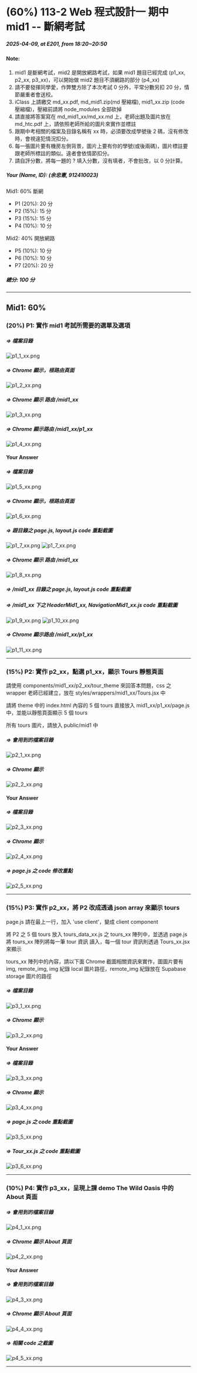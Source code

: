 # (60%) 113-2 Web 程式設計一 期中 mid1 -- 斷網考試

##### 2025-04-09, at E201, from 18:20~20:50

#### Note:

1. mid1 是斷網考試，mid2 是開放網路考試，如果 mid1 題目已經完成 (p1_xx, p2_xx, p3_xx)，可以開始做 mid2 題目不須網路的部分 (p4_xx)
2. 請不要發揮同學愛，作弊雙方除了本次考試 0 分外，平常分數另扣 20 分，情節嚴重者會送校。
3. iClass 上請繳交 md_xx.pdf, md_mid1.zip(md 壓縮檔), mid1_xx.zip (code 壓縮檔)，壓縮前請將 node_modules 全部砍掉
4. 請直接將答案寫在 md_mid1_xx/md_xx.md 上，老師出題及圖片放在 md_htc.pdf 上，請依照老師所給的圖片來實作並標註
5. 跟期中考相關的檔案及目錄名稱有 xx 時，必須要改成學號後 2 碼，沒有修改時，會視違犯情況扣分。
6. 每一張圖片要有機房左側背景，圖片上要有你的學號(或後兩碼)，圖片標註要跟老師所標註的類似。違者會依情節扣分。
7. 請自評分數，將每一題的 ? 填入分數，沒有填者，不會批改，以 0 分計算。

##### Your (Name, ID): (余忠憲, 912410023)

Mid1: 60% 斷網

- P1 (20%): 20 分
- P2 (15%): 15 分
- P3 (15%): 15 分
- P4 (10%): 10 分

Mid2: 40% 開放網路

- P5 (10%): 10 分
- P6 (10%): 10 分
- P7 (20%): 20 分

##### 總分: 100 分

---

## Mid1: 60%

### (20%) P1: 實作 mid1 考試所需要的選單及選項

##### => 檔案目錄

![p1_1_xx.png](p1_1_xx.png)

##### => Chrome 顯示，根路由頁面

![p1_2_xx.png](p1_2_xx.png)

##### => Chrome 顯示 路由 /mid1_xx

![p1_3_xx.png](p1_3_xx.png)

##### => Chrome 顯示路由 /mid1_xx/p1_xx

![p1_4_xx.png](p1_4_xx.png)

#### Your Answer

##### => 檔案目錄

![p1_5_xx.png](p1_5_xx.png)

##### => Chrome 顯示，根路由頁面

![p1_6_xx.png](p1_6_xx.png)

##### => 跟目錄之 page.js, layout.js code 重點截圖

![p1_7_xx.png](p1_7_01.png)
![p1_7_xx.png](p1_7_02.png)

##### => Chrome 顯示 路由 /mid1_xx

![p1_8_xx.png](p1_8_xx.png)

##### => /mid1_xx 目錄之 page.js, layout.js code 重點截圖

##### => /mid1_xx 下之 HeaderMid1_xx, NavigationMid1_xx.js code 重點截圖

![p1_9_xx.png](p1_9_xx.png)
![p1_10_xx.png](p1_10_xx.png)

##### => Chrome 顯示路由 /mid1_xx/p1_xx

![p1_11_xx.png](p1_11_xx.png)

---

### (15%) P2: 實作 p2_xx，點選 p1_xx，顯示 Tours 靜態頁面

請使用 components/mid1_xx/p2_xx/tour_theme 來回答本問題，css 之 wrapper 老師已經建立，放在 styles/wrappers/mid1_xx/Tours.jsx 中

請將 theme 中的 index.html 內容的 5 個 tours 直接放入 mid1_xx/p1_xx/page.js 中，並能以靜態頁面顯示 5 個 tours

所有 tours 圖片，請放入 public/mid1 中

##### => 會用到的檔案目錄

![p2_1_xx.png](p2_1_xx.png)

##### => Chrome 顯示

![p2_2_xx.png](p2_2_xx.png)

#### Your Answer

##### => 檔案目錄

![p2_3_xx.png](p2_3_xx.png)

##### => Chrome 顯示

![p2_4_xx.png](p2_4_xx.png)

##### => page.js 之 code 修改重點

![p2_5_xx.png](p2_5_xx.png)

---

### (15%) P3: 實作 p2_xx，將 P2 改成透過 json array 來顯示 tours

page.js 請在最上一行，加入 'use client'，變成 client component

將 P2 之 5 個 tours 放入 tours_data_xx.js 之 tours_xx 陣列中，並透過 page.js 將 tours_xx 陣列將每一筆 tour 資訊 讀入，每一個 tour 資訊則透過 Tours_xx.jsx 來顯示

tours_xx 陣列中的內容，請以下面 Chrome 截圖相關資訊來實作，圖圖片要有 img, remote_img, img 紀錄 local 圖片路徑，remote_img 紀錄放在 Supabase storage 圖片的路徑

##### => 檔案目錄

![p3_1_xx.png](p3_1_xx.png)

##### => Chrome 顯示

![p3_2_xx.png](p3_2_xx.png)

#### Your Answer

##### => 檔案目錄

![p3_3_xx.png](p3_3_xx.png)

##### => Chrome 顯示

![p3_4_xx.png](p3_4_xx.png)

##### => page.js 之 code 重點截圖

![p3_5_xx.png](p3_5_xx.png)

##### => Tour_xx.js 之 code 重點截圖

![p3_6_xx.png](p3_6_xx.png)

---

### (10%) P4: 實作 p3_xx，呈現上課 demo The Wild Oasis 中的 About 頁面

##### => 會用到的檔案目錄

![p4_1_xx.png](p4_1_xx.png)

##### => Chrome 顯示 About 頁面

![p4_2_xx.png](p4_2_xx.png)

#### Your Answer

##### => 會用到的檔案目錄

![p4_3_xx.png](p4_3_xx.png)

##### => Chrome 顯示 About 頁面

![p4_4_xx.png](p4_4_xx.png)

##### => 相關 code 之截圖

![p4_5_xx.png](p4_5_xx.png)

---
